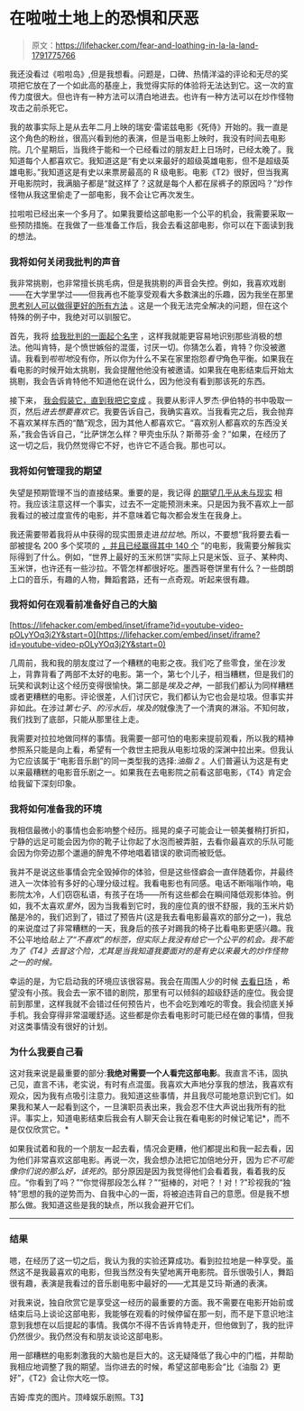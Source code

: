 # 在啦啦土地上的恐惧和厌恶

> 原文：<https://lifehacker.com/fear-and-loathing-in-la-la-land-1791775766>

我还没看过《啦啦岛》,但是我想看。问题是，口碑、热情洋溢的评论和无尽的奖项把它放在了一个如此高的基座上，我觉得实际的体验将无法达到它。这一次的宣传力度很大。但也许有一种方法可以清白地进去。也许有一种方法可以在炒作怪物攻击之前杀死它。



我的故事实际上是从去年二月上映的瑞安·雷诺兹电影《死侍》开始的。我一直是这个角色的粉丝，很高兴看到他的表演，但是当电影上映时，我没有时间去电影院。几个星期后，当我终于能和一个已经看过的朋友赶上日场时，已经太晚了。我知道每个人都喜欢它。我知道这是“有史以来最好的超级英雄电影，但不是超级英雄电影。”我知道这是有史以来票房最高的 R 级电影。电影《T2》很好，但当我离开电影院时，我满脑子都是“就这样了？这就是每个人都在尿裤子的原因吗？”炒作怪物从我这里偷走了一部电影，我不会让它再次发生。

拉啦啦已经出来一个多月了。如果我要给这部电影一个公平的机会，我需要采取一些预防措施。在我做了一些准备工作后，我会去看这部电影，你可以在下面读到我的想法。

### **我将如何关闭我批判的声音**

我非常挑剔，也非常擅长挑毛病，但是我挑剔的声音会失控。例如，我喜欢戏剧——在大学里学过——但我再也不能享受观看大多数演出的乐趣，因为我坐在那里 [思考别人可以做得更好的所有方法](http://lifehacker.com/how-i-taught-myself-not-to-be-an-insufferable-know-it-a-1718124149) 。这是一个我无法完全解决的问题，但在这个特殊的例子中，我绝对可以驯服它。

首先，我将 [给我批判的一面起个名字](http://lifehacker.com/avoid-negative-thinking-by-naming-the-critical-voice-in-1696030034) ，这样我就能更容易地识别那些消极的想法。他叫肯特，是个愤世嫉俗的混蛋，讨厌一切。你猜怎么着，肯特？你没被邀请。我看到*啦啦地*没有你，所以你为什么不呆在家里抱怨*看守*角色平衡。如果我在看电影的时候开始太挑剔，我会提醒他他没有被邀请。如果我在电影结束后开始太挑剔，我会告诉肯特他不知道他在说什么，因为他没有看到那该死的东西。

接下来， [我会假装它，直到我把它变成](https://lifehacker.com/how-to-stop-being-a-cynical-asshole-1537302138) 。我要从影评人罗杰·伊伯特的书中吸取一页，然后*进去想要喜欢它*。我要告诉自己，我确实喜欢。当我看完之后，我会抛弃不喜欢某样东西的“酷”观念，因为其他人都喜欢它。“喜欢别人都喜欢的东西没关系，”我会告诉自己，“比萨饼怎么样？甲壳虫乐队？斯蒂芬·金？”如果，在经历了这一切之后，我仍然觉得它不好，也许它不适合我。那也可以。

### **我将如何管理我的期望**

失望是预期管理不当的直接结果。重要的是，我记得 [的期望几乎从未与现实](https://lifehacker.com/how-to-deal-with-high-expectations-1619268340) 相符。我应该注意这样一个事实，过去不一定能预测未来。只是因为我不喜欢上一部我看过的被过度宣传的电影，并不意味着它每次都会发生在我身上。

我还需要带着我将从中获得的现实图景走进*拉拉地*。所以，不要想“我将要去看一部被提名 200 多个奖项的 [，并且已经赢得其中 140 个](http://www.imdb.com/title/tt3783958/awards) ”的电影，我需要分解我实际得到了什么。例如，“世界上最好的玉米煎饼”实际上只是米饭、豆子、某种肉、玉米饼，也许还有一些沙拉。不管怎样都很好吃。墨西哥卷饼里有什么？一些朗朗上口的音乐，有趣的人物，舞蹈套路，还有一点奇观。听起来很有趣。



### **我将如何在观看前准备好自己的大脑**

 [https://lifehacker.com/embed/inset/iframe?id=youtube-video-pOLyYOq3j2Y&start=0](https://lifehacker.com/embed/inset/iframe?id=youtube-video-pOLyYOq3j2Y&start=0) 

几周前，我和我的朋友度过了一个糟糕的电影之夜。我们吃了些零食，坐在沙发上，背靠背看了两部不太好的电影。第一个，第七个儿子，相当糟糕，但是我们的玩笑和讽刺让这个经历变得很愉快。第二部是*埃及之神*，一部我们都认为同样糟糕或者更糟糕的电影。评论很差，人们讨厌它，我们都认为它也会是垃圾。但事实并非如此。在涉过*第七子*、*的污水后，埃及的*就像洗了一个清爽的淋浴。不知何故，我们找到了底部，只能从那里往上走。

我需要对拉拉地做同样的事情。我需要一部可怕的电影来提前观看，所以我的精神参照系只能是向上看，希望有一个救世主把我从电影垃圾的深渊中拉出来。但我认为它应该属于“电影音乐剧”的同一类型我的选择:*油脂 2* 。人们普遍认为这是有史以来最糟糕的电影音乐剧之一。如果我在去电影院之前看这部电影，《T4》肯定会给我留下深刻印象。

### **我将如何准备我的环境**

我相信最微小的事情也会影响整个经历。摇晃的桌子可能会让一顿美餐稍打折扣，宁静的远足可能会因为你的靴子让你起了水泡而被弄脏，去看你最喜欢的乐队可能会因为你旁边那个邋遢的醉鬼不停地唱着错误的歌词而被贬低。

我并不是说这些事情会完全毁掉你的体验，但是这些怪癖会一直伴随着你，并最终进入一次体验有多好的心理分级过程。我看电影也有同感。电话不断嗡嗡作响，电影院太冷，人们窃窃私语，有孩子在场——所有这些都会在瞬间降低观影体验。例如，我不太喜欢*里外*，因为当我看到它时，我的座位真的很不舒服，我的玉米片奶酪是冷的，我们迟到了，错过了预告片(这是我去看电影最喜欢的部分之一)，我总的来说度过了非常糟糕的一天，我身后的孩子对踢我的椅子比看电影更感兴趣。我不公平地给*贴上了“不喜欢”的标签，但实际上我没有给它一个公平的机会。我不能为了《T4》去冒这个险，尤其是当我知道我要面对的是有史以来最大的炒作怪物之一的时候。*

幸运的是，为它启动我的环境应该很容易。我会在周围人少的时候 [去看日场](https://lifehacker.com/spend-less-and-see-more-how-to-get-the-best-movie-thea-486756113) ，希望没有小孩。我会去一家不错的剧院，那里有可以倾斜的超级舒适的座位。我会提前到那里，这样我就不会错过任何预告片，也不会吃到难吃的零食。我会彻底关掉手机。我会穿得非常温暖舒适。这些都是你去看电影时可能已经在做的事情，但我对这类事情没有很好的计划。

### **为什么我要自己看**

这对我来说是最重要的部分:**我绝对需要一个人看完这部电影**。我直言不讳，固执己见，直言不讳，老实说，有时有点混蛋。我喜欢大声地分享我的想法，我喜欢有观众，因为我有点吸引注意力。我知道这些事情，并且我尽可能地意识到它们。如果我和某人一起看到这个，一旦演职员表出来，我会忍不住大声说出我所有的批评。事实上，知道电影结束后我会有人聊天会让我在看电影的时候记笔记*，而不是仅仅欣赏它。* 

如果我试着和我的一个朋友一起去看，情况会更糟，他们都提出和我一起去看，因为他们非常喜欢这部电影。再说一次，我会想办法把它加倍地分开，因为*它不可能像你们说的那么好，该死的*。部分原因是因为我觉得他们会看着我，看着我的反应。“你看到了吗？”“你觉得那段怎么样？”“挺棒的，对吧？！对！?"珍视我的“独特”思想的我的逆势而为、自我中心的一面，将被迫违背自己的意愿。但是我不想那么做。我知道这些是我的缺点，所以我会避开它们。

* * *

### **结果**

嗯，在经历了这一切之后，我认为我的实验还算成功。看到拉拉地是一种享受。虽然这不是我最喜欢的电影，但我当然没有失望地离开电影院。音乐很吸引人，舞蹈很有趣，表演是我看过的音乐剧电影中最好的——尤其是艾玛·斯通的表演。

对我来说，独自欣赏它是享受这一经历的最重要的方面。我不需要在电影开始前或结束后马上谈论这部电影，我能够在观看的时候停留在那一刻，而不是下意识地注意到我想在以后提起的事情。我偶尔不得不告诉肯特走开，但他做到了，我的批评仍然很少。我仍然没有和朋友谈论这部电影。

用一部糟糕的电影刺激我的大脑也是巨大的。这无疑降低了我心中的门槛，并帮助我相应地调整了我的期望。当你进去的时候，希望这部电影会“比《油脂 2》更好”，《T2》会让你大吃一惊。

吉姆·库克的图片。顶峰娱乐剧照。T3】